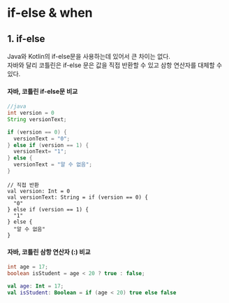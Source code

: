 # if-else & when

## 1. if-else

Java와 Kotlin의 if-else문을 사용하는데 있어서 큰 차이는 없다.  
자바와 달리 코틀린은 if-else 문은 값을 직접 반환할 수 있고 삼항 연산자를 대체할 수 있다.

#### 자바, 코틀린 if-else문 비교

```java
//java
int version = 0
String versionText;

if (version == 0) {
  versionText = "0";
} else if (version == 1) {
  versionText= "1";
} else {
  versionText = "알 수 없음";
}
```

```kotiln
// 직접 반환
val version: Int = 0
val versionText: String = if (version == 0) {
  "0"
} else if (version == 1) {
  "1"
} else {
  "알 수 없음"
}
```

#### 자바, 코틀린 삼항 연산자 (:) 비교

```java
int age = 17;
boolean isStudent = age < 20 ? true : false;

```

```kotlin
val age: Int = 17;
val isStudent: Boolean = if (age < 20) true else false
```
